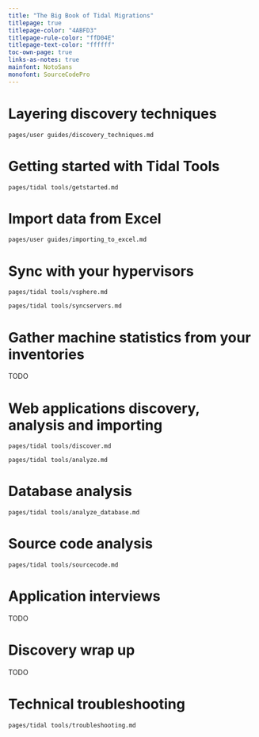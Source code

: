 ```yaml
---
title: "The Big Book of Tidal Migrations"
titlepage: true
titlepage-color: "4ABFD3"
titlepage-rule-color: "ffD04E"
titlepage-text-color: "ffffff"
toc-own-page: true
links-as-notes: true
mainfont: NotoSans
monofont: SourceCodePro
---
```


# Layering discovery techniques

```{.include shift-heading-level-by=1}
pages/user guides/discovery_techniques.md
```

# Getting started with Tidal Tools

```{.include}
pages/tidal tools/getstarted.md
```

# Import data from Excel

```{.include}
pages/user guides/importing_to_excel.md
```

# Sync with your hypervisors

```{.include}
pages/tidal tools/vsphere.md
```

```{.include}
pages/tidal tools/syncservers.md
```

# Gather machine statistics from your inventories

TODO

# Web applications discovery, analysis and importing

```{.include}
pages/tidal tools/discover.md
```

```{.include}
pages/tidal tools/analyze.md
```

# Database analysis

```{.include}
pages/tidal tools/analyze_database.md
```

# Source code analysis

```{.include}
pages/tidal tools/sourcecode.md
```

# Application interviews

TODO

# Discovery wrap up

TODO

# Technical troubleshooting

```{.include}
pages/tidal tools/troubleshooting.md
```
